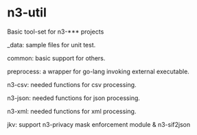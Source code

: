 # n3-util
Basic tool-set for n3-*** projects

_data: sample files for unit test.

common:     basic support for others.

preprocess: a wrapper for go-lang invoking external executable.

n3-csv:  needed functions for csv processing.

n3-json: needed functions for json processing.

n3-xml:  needed functions for xml processing.

jkv: support n3-privacy mask enforcement module & n3-sif2json 
